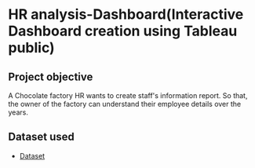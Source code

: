 # HR analysis-Dashboard(Interactive Dashboard creation using Tableau public)
## Project objective
A Chocolate factory HR wants to create staff's information report. So that, the owner of the factory can understand their employee details over the years. 

## Dataset used
- <a href="https://github.com/Gangago/Data-analysis-Dashboard/blob/main/hr-data-analysis.xlsx">Dataset</a>
